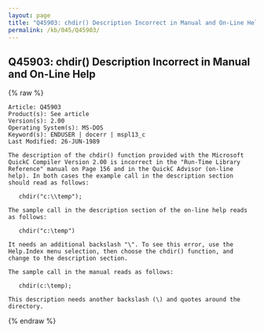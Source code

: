 ```yaml
---
layout: page
title: "Q45903: chdir() Description Incorrect in Manual and On-Line Help"
permalink: /kb/045/Q45903/
---
```


## Q45903: chdir() Description Incorrect in Manual and On-Line Help

{% raw %}

	Article: Q45903
	Product(s): See article
	Version(s): 2.00
	Operating System(s): MS-DOS
	Keyword(s): ENDUSER | docerr | mspl13_c
	Last Modified: 26-JUN-1989
	
	The description of the chdir() function provided with the Microsoft
	QuickC Compiler Version 2.00 is incorrect in the "Run-Time Library
	Reference" manual on Page 156 and in the QuickC Advisor (on-line
	help). In both cases the example call in the description section
	should read as follows:
	
	   chdir("c:\\temp");
	
	The sample call in the description section of the on-line help reads
	as follows:
	
	   chdir("c:\temp")
	
	It needs an additional backslash "\". To see this error, use the
	Help.Index menu selection, then choose the chdir() function, and
	change to the description section.
	
	The sample call in the manual reads as follows:
	
	   chdir(c:\temp);
	
	This description needs another backslash (\) and quotes around the
	directory.

{% endraw %}
